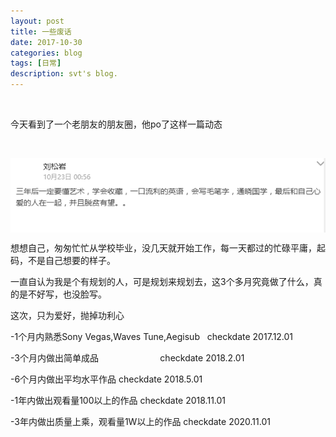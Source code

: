 ```yaml
---
layout: post
title: 一些废话
date: 2017-10-30
categories: blog
tags: [日常]
description: svt's blog.
---
```


<center>
    <p><img src="" align="center"></p>
</center>


今天看到了一个老朋友的朋友圈，他po了这样一篇动态

<center>
    <p><img src="/img/pic1.png" align="center"></p>
</center>
想想自己，匆匆忙忙从学校毕业，没几天就开始工作，每一天都过的忙碌平庸，起码，不是自己想要的样子。

一直自认为我是个有规划的人，可是规划来规划去，这3个多月究竟做了什么，真的是不好写，也没脸写。

这次，只为爱好，抛掉功利心

-1个月内熟悉Sony Vegas,Waves Tune,Aegisub   checkdate 2017.12.01

-3个月内做出简单成品                         checkdate 2018.2.01

-6个月内做出平均水平作品                     checkdate 2018.5.01

-1年内做出观看量100以上的作品                checkdate 2018.11.01

-3年内做出质量上乘，观看量1W以上的作品        checkdate 2020.11.01
